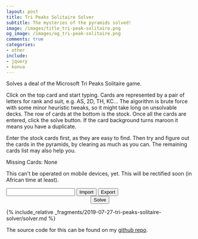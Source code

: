 ```yaml
---
layout: post
title: Tri Peaks Solitaire Solver
subtitle: The mysteries of the pyramids solved!
image: /images/title_tri-peak-solitaire.png
og_image: /images/og_tri-peak-solitaire.png
comments: true
categories:
- other
include:
- jquery
- konva
---
```


Solves a deal of the Microsoft Tri Peaks Solitaire game.

<link rel="stylesheet" href="{{ site.baseurl }}/assets/style/tri-peaks-solitaire.css">

Click on the top card and start typing. Cards are represented by a pair of letters for rank and suit, e.g. AS, 2D, TH, KC... The algorithm is brute force with some minor heuristic tweaks, so it might take long on unsolvable decks. The row of cards at the bottom is the stock. Once all the cards are entered, click the solve button. If the card background turns maroon it means you have a duplicate.

Enter the stock cards first, as they are easy to find. Then try and figure out the cards in the pyramids, by clearing as much as you can. The remaining cards list may also help you.

<p id="remainingCards">Missing Cards: None</p>

This can't be operated on mobile devices, yet. This will be rectified soon (in African time at least).

<div id="containerImportExport">
    <input type="text" id="txtEncoded" />
    <input type="button" id="btnImport" value="Import" />
    <input type="button" id="btnExport" value="Export" />
</div>
<div id="container"></div>
<div style="text-align: center;">
    <input type="button" id="btnSolve" value="Solve" />
</div>
<div id="moves">
    <ol id="movesList">
    </ol>
</div>

{% include_relative _fragments/2019-07-27-tri-peaks-solitaire-solver/solver.md %}

The source code for this can be found on my [github repo](https://github.com/IgniparousTempest/javascript-tri-peaks-solitaire-solver).